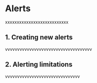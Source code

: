 # Alerts 
xxxxxxxxxxxxxxxxxxxxxxxxxxx


##	1. Creating new alerts
vvvvvvvvvvvvvvvvvvvvvvvvvvvvvvvvvvvv

##	2. Alerting limitations
vvvvvvvvvvvvvvvvvvvvvvvvvvvvvvv